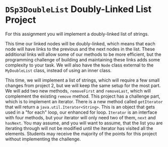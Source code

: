 # <code>DSp3DoubleList</code> Doubly-Linked List Project

For this assignment you will implement a doubly-linked list of strings.

This time our linked nodes will be doubly-linked, which means that each node will have links to the previous and the
next nodes in the list. These additional links will allow some of our methods to be more efficient, but the programming
challenge of building and maintaining these links adds some complexity to your task. We will also have the `Node`
class external to the `MyDoubleList` class, instead of using an inner class.

This time, we will implement a list of strings, which will require a few small changes from project 2, but we will keep
the same setup for the most part. We will add two new methods, `removeFirst` and `removeLast`,
which will complement the existing `remove` method. This project has a challenge part, which is to implement
an iterator. There is a new method called `getIterator` that will return a `java.util.Iterator<String>`.
This is an object that gets used in a "for each" loop, our enhanced for loop. `Iterator` is an interface with
four methods, but your iterator will only need two of them, `next` and `hasNext`. You may assume,
and you will want to assume, that the list you are iterating through will not be modified until the iterator has visited
all the elements. Students may receive the majority of the points for this project without implementing the challenge.
